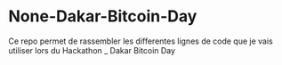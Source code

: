 # None-Dakar-Bitcoin-Day
Ce repo permet de rassembler les differentes lignes de code que je vais utiliser lors du Hackathon _ Dakar Bitcoin Day
